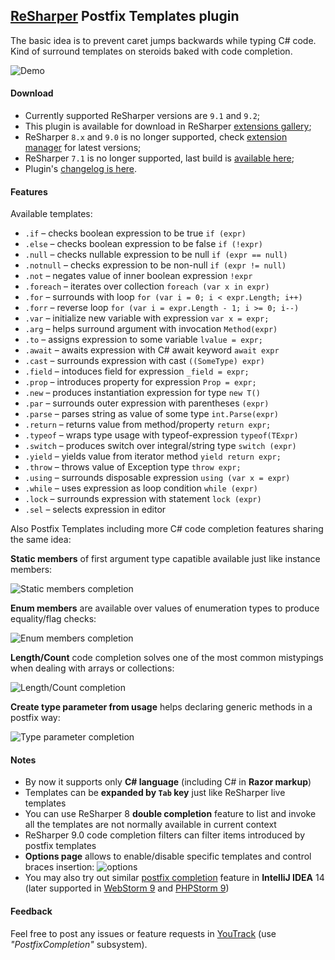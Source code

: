 ﻿[ReSharper](http://jetbrains.com/resharper) Postfix Templates plugin
----------------------------------

The basic idea is to prevent caret jumps backwards while typing C# code.
Kind of surround templates on steroids baked with code completion.

![Demo](https://github.com/controlflow/resharper-postfix/blob/master/Content/postfix2.gif)

#### Download

* Currently supported ReSharper versions are `9.1` and `9.2`;
* This plugin is available for download in ReSharper [extensions gallery](http://resharper-plugins.jetbrains.com/packages/ReSharper.Postfix.R90/);
* ReSharper `8.x` and `9.0` is no longer supported, check [extension manager](http://resharper-plugins.jetbrains.com/packages/ReSharper.Postfix/) for latest versions;
* ReSharper `7.1` is no longer supported, last build is [available here](https://dl.dropboxusercontent.com/u/2209105/PostfixCompletion/bin.R7/PostfixCompletion.dll);
* Plugin's [changelog is here](Content/Changelog.md).

#### Features

Available templates:

* `.if` – checks boolean expression to be true `if (expr)`
* `.else` – checks boolean expression to be false `if (!expr)`
* `.null` – checks nullable expression to be null `if (expr == null)`
* `.notnull` – checks expression to be non-null `if (expr != null)`
* `.not` – negates value of inner boolean expression `!expr`
* `.foreach` – iterates over collection `foreach (var x in expr)`
* `.for` – surrounds with loop `for (var i = 0; i < expr.Length; i++)`
* `.forr` – reverse loop `for (var i = expr.Length - 1; i >= 0; i--)`
* `.var` – initialize new variable with expression `var x = expr;`
* `.arg` – helps surround argument with invocation `Method(expr)`
* `.to` – assigns expression to some variable `lvalue = expr;`
* `.await` – awaits expression with C# await keyword `await expr`
* `.cast` – surrounds expression with cast `((SomeType) expr)`
* `.field` – intoduces field for expression `_field = expr;`
* `.prop` – introduces property for expression `Prop = expr;`
* `.new` – produces instantiation expression for type `new T()`
* `.par` – surrounds outer expression with parentheses `(expr)`
* `.parse` – parses string as value of some type `int.Parse(expr)`
* `.return` – returns value from method/property `return expr;`
* `.typeof` – wraps type usage with typeof-expression `typeof(TExpr)`
* `.switch` – produces switch over integral/string type `switch (expr)`
* `.yield` – yields value from iterator method `yield return expr;`
* `.throw` – throws value of Exception type `throw expr;`
* `.using` – surrounds disposable expression `using (var x = expr)`
* `.while` – uses expression as loop condition `while (expr)`
* `.lock` – surrounds expression with statement `lock (expr)`
* `.sel` – selects expression in editor

Also Postfix Templates including more C# code completion features sharing the same idea:

**Static members** of first argument type capatible available just like instance members:

![Static members completion](https://github.com/controlflow/resharper-postfix/blob/master/Content/postfix_static_methods.gif)

**Enum members** are available over values of enumeration types to produce equality/flag checks:

![Enum members completion](https://github.com/controlflow/resharper-postfix/blob/master/Content/postfix_enums.gif)

**Length/Count** code completion solves one of the most common mistypings when dealing with arrays or collections:

![Length/Count completion](https://github.com/controlflow/resharper-postfix/blob/master/Content/postfix_lengthcount.gif)

**Create type parameter from usage** helps declaring generic methods in a postfix way:

![Type parameter completion](https://github.com/controlflow/resharper-postfix/blob/master/Content/postfix_generics.gif)

#### Notes

* By now it supports only **C# language** (including C# in **Razor markup**)
* Templates can be **expanded by `Tab` key** just like ReSharper live templates
* You can use ReSharper 8 **double completion** feature to list and invoke all the templates are not normally available in current context
* ReSharper 9.0 code completion filters can filter items introduced by postfix templates
* **Options page** allows to enable/disable specific templates and control braces insertion:
![options](https://github.com/controlflow/resharper-postfix/blob/master/Content/options.png)
* You may also try out similar [postfix completion](http://blog.jetbrains.com/idea/2014/03/postfix-completion/) feature in **IntelliJ IDEA** 14 (later supported in [WebStorm 9](http://blog.jetbrains.com/webstorm/2014/08/javascript-postfix-completion/) and [PHPStorm 9](http://blog.jetbrains.com/phpstorm/2015/05/postfix-code-completion-for-php-in-phpstorm-9-eap/))

#### Feedback

Feel free to post any issues or feature requests in [YouTrack](http://youtrack.jetbrains.com/issues/RSPL) (use *"PostfixCompletion"* subsystem).
